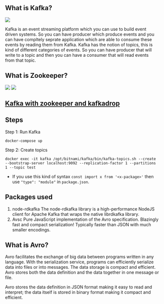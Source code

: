 ## What is Kafka?
![](./Kafka.png)

Kafka is an event streaming platform which you can use to build event driven systems. So you can have producer which produce events and you can have compltely seprate application which are able to consume these events by reading them from Kafka. Kafka has the notion of topics, this is kind of different categories of events. So you can have producer that will write to a topic and then you can have a consumer that will read events from that topic.

## What is Zookeeper?
![](./zookeeper.png)
![](./zookeeper2.png)

## [Kafka with zookeeper and kafkadrop](https://www.red-gate.com/simple-talk/development/dotnet-development/setting-up-a-kafka-test-environment-with-kafdrop/)

## Steps
Step 1: Run Kafka
```
docker-compose up
```
Step 2: Create topics
```
docker exec -it kafka /opt/bitnami/kafka/bin/kafka-topics.sh --create --bootstrap-server localhost:9092 --replication-factor 1 --partitions 1 --topic test
```

* If you use this kind of syntax `const import x from '<x-package>'` then use `"type": "module"` in `package.json`.

## Packages used
1. node-rdkafka
The node-rdkafka library is a high-performance NodeJS client for Apache Kafka that wraps the native librdkafka library. 
2. Avsc
Pure JavaScript implementation of the Avro specification. Blazingly fast and compact serialization! Typically faster than JSON with much smaller encodings.

## What is Avro?
Avro facilitates the exchange of big data between programs written in any language. With the serialization service, programs can efficiently serialize data into files or into messages. The data storage is compact and efficient. Avro stores both the data definition and the data together in one message or file.

Avro stores the data definition in JSON format making it easy to read and interpret; the data itself is stored in binary format making it compact and efficient. 